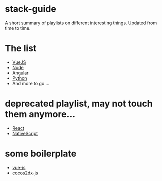 # stack-guide

A short summary of playlists on different interesting things. Updated from time to time.

# The list

* [VueJS](https://github.com/AkatQuas/vue-playlist)
* [Node](https://github.com/AkatQuas/node-playlist)
* [Angular](https://github.com/AkatQuas/angular-playlist)
* [Python](https://github.com/AkatQuas/python-playlist)
* And more to go ...

# deprecated playlist, may not touch them anymore...  

* [React](https://github.com/AkatQuas/react-playlist)
* [NativeScript](./nativescript-playlist.md)

# some boilerplate 

- [vue-js](https://github.com/AkatQuas/vue-boilerplate)
- [cocos2dx-js](https://github.com/AkatQuas/cocos-js-boilerplate)
